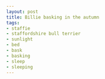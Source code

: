 ```yaml
---
layout: post
title: Billie basking in the autumn
tags:
- staffie
- staffordshire bull terrier
- sunlight
- bed
- bask
- basking
- sleep
- sleeping
---
```

[]()
